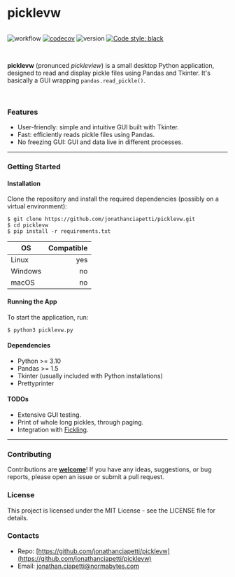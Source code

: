 <!--
<p align="center">
    <img src="./resources/logo/picklevw_logo_and_name.png" height="100px"/>
</p>
-->
# picklevw
<div style="display: flex;">

![workflow](https://github.com/jonathanciapetti/picklevw/actions/workflows/python-app.yml/badge.svg)
[![codecov](https://codecov.io/github/jonathanciapetti/picklevw/graph/badge.svg?token=UCDTWBNL7A)](https://codecov.io/github/jonathanciapetti/picklevw)
![version](https://img.shields.io/badge/version-0.2.2-blue)
[![Code style: black](https://img.shields.io/badge/code%20style-black-000000.svg)](https://github.com/psf/black)

</div>


<!-- ![logo](./logo/picklevw_logo.png) -->

<br />

**picklevw** (pronunced *pickleview*) is a small desktop Python application, designed to read and display pickle files using Pandas and Tkinter.
It's basically a GUI wrapping `pandas.read_pickle()`.

<br />

### Features

- User-friendly: simple and intuitive GUI built with Tkinter.
- Fast: efficiently reads pickle files using Pandas.
- No freezing GUI: GUI and data live in different processes.

---

### Getting Started

#### Installation

Clone the repository and install the required dependencies (possibly on a virtual environment):

```console
$ git clone https://github.com/jonathanciapetti/picklevw.git
$ cd picklevw
$ pip install -r requirements.txt
```

| OS      | Compatible |
|---------|-----------:|
| Linux   |        yes |
| Windows |         no |
| macOS   |         no |

#### Running the App

To start the application, run:

```console
$ python3 picklevw.py
```

#### Dependencies
- Python >= 3.10
- Pandas >= 1.5
- Tkinter (usually included with Python installations)
- Prettyprinter

#### TODOs
- Extensive GUI testing.
- Print of whole long pickles, through paging.
- Integration with [Fickling](https://github.com/trailofbits/fickling).

---

### Contributing
Contributions are <ins>**welcome**</ins>! If you have any ideas, suggestions, or bug reports, please open an issue or submit a pull request.


### License
This project is licensed under the MIT License - see the LICENSE file for details.

### Contacts
- Repo: [https://github.com/jonathanciapetti/picklevw](https://github.com/jonathanciapetti/picklevw)
- Email: [jonathan.ciapetti@normabytes.com](mailto:jonathan.ciapetti@normabytes.com)
